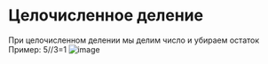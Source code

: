 # Целочисленное деление

При целочисленном делении мы делим число и убираем остаток
Пример: 5//3=1 
![image](https://github.com/goshaZX/cd/assets/144109250/cc237ffb-5bb3-4883-9d8b-b9e85ace06ea)


